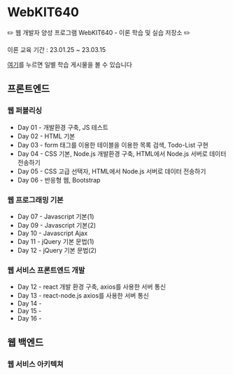 #  WebKIT640

✏️ 웹 개발자 양성 프로그램 WebKIT640 - 이론 학습 및 실습 저장소 ✏️ 


이론 교육 기간 : 23.01.25 ~ 23.03.15


[여기](#https://velog.io/@qqqqld/series/%ED%94%84%EB%A1%A0%ED%8A%B8%EC%97%94%EB%93%9C)를 누르면 일별 학습 게시물을 볼 수 있습니다


## 프론트엔드
### 웹 퍼블리싱
- Day 01 - 개발환경 구축, JS 테스트
- Day 02 - HTML 기본
- Day 03 - form 태그를 이용한 테이블을 이용한 목록 검색, Todo-List 구현
- Day 04 - CSS 기본, Node.js 개발환경 구축,  HTML에서 Node.js 서버로 데이터 전송하기
- Day 05 - CSS 고급 선택자, HTML에서 Node.js 서버로 데이터 전송하기
- Day 06 - 반응형 웹, Bootstrap

### 웹 프로그래밍 기본
- Day 07 - Javascript 기본(1)
- Day 09 - Javascript 기본(2)
- Day 10 - Javascript Ajax
- Day 11 - jQuery 기본 문법(1)
- Day 12 - jQuery 기본 문법(2)

### 웹 서비스 프론트엔드 개발
- Day 12 - react 개발 환경 구축, axios를 사용한 서버 통신
- Day 13 - react-node.js axios를 사용한 서버 통신
- Day 14 - 
- Day 15 - 
- Day 16 - 

## 웹 백엔드
### 웹 서비스 아키텍쳐

